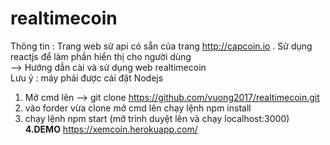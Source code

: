# realtimecoin
Thông tin : Trang web sử api có sẵn của trang http://capcoin.io . Sử dụng reactjs để làm phần hiển thị cho người dùng <br/> 
--> Hướng dẫn cài và sử dụng web realtimecoin <br/>
Lưu ý : máy phải được cái đặt Nodejs <br/>
1. Mở cmd lên --> git clone https://github.com/vuong2017/realtimecoin.git <br/>
2. vào forder vừa clone mở cmd lên chạy lệnh npm install <br/>
3. chạy lệnh npm start (mở trình duyệt lên và chạy localhost:3000) <br/>
<b>4.DEMO</b> https://xemcoin.herokuapp.com/
